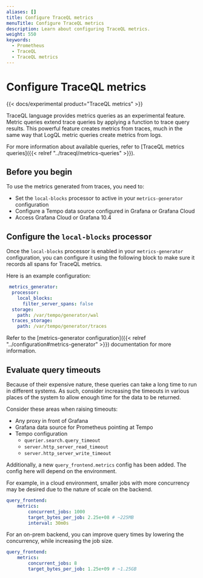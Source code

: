 ```yaml
---
aliases: []
title: Configure TraceQL metrics
menuTitle: Configure TraceQL metrics
description: Learn about configuring TraceQL metrics.
weight: 550
keywords:
  - Prometheus
  - TraceQL
  - TraceQL metrics
---
```


# Configure TraceQL metrics

{{< docs/experimental product="TraceQL metrics" >}}

TraceQL language provides metrics queries as an experimental feature.
Metric queries extend trace queries by applying a function to trace query results.
This powerful feature creates metrics from traces, much in the same way that LogQL metric queries create metrics from logs.

For more information about available queries, refer to [TraceQL metrics queries]({{< relref "../traceql/metrics-queries" >}}).

## Before you begin

To use the metrics generated from traces, you need to:

* Set the `local-blocks` processor to active in your `metrics-generator` configuration
* Configure a Tempo data source configured in Grafana or Grafana Cloud
* Access Grafana Cloud or Grafana 10.4

## Configure the `local-blocks` processor

Once the `local-blocks` processor is enabled in your `metrics-generator`
configuration, you can configure it using the following block to make sure
it records all spans for TraceQL metrics.

Here is an example configuration:

```yaml
 metrics_generator:
  processor:
    local_blocks:
      filter_server_spans: false
  storage:
    path: /var/tempo/generator/wal
  traces_storage:
    path: /var/tempo/generator/traces
```

Refer to the [metrics-generator configuration]({{< relref "../configuration#metrics-generator" >}}) documentation for more information.

## Evaluate query timeouts

Because of their expensive nature, these queries can take a long time to run in different systems.
As such, consider increasing the timeouts in various places of
the system to allow enough time for the data to be returned.

Consider these areas when raising timeouts:

- Any proxy in front of Grafana
- Grafana data source for Prometheus pointing at Tempo
- Tempo configuration
  - `querier.search.query_timeout`
  - `server.http_server_read_timeout`
  - `server.http_server_write_timeout`

Additionally, a new `query_frontend.metrics` config has been added. The config
here will depend on the environment.

For example, in a cloud environment, smaller jobs with more concurrency may be
desired due to the nature of scale on the backend.

```yaml
query_frontend:
    metrics:
        concurrent_jobs: 1000
        target_bytes_per_job: 2.25e+08 # ~225MB
        interval: 30m0s
```

For an on-prem backend, you can improve query times by lowering the concurrency,
while increasing the job size.

```yaml
query_frontend:
    metrics:
        concurrent_jobs: 8
        target_bytes_per_job: 1.25e+09 # ~1.25GB
```